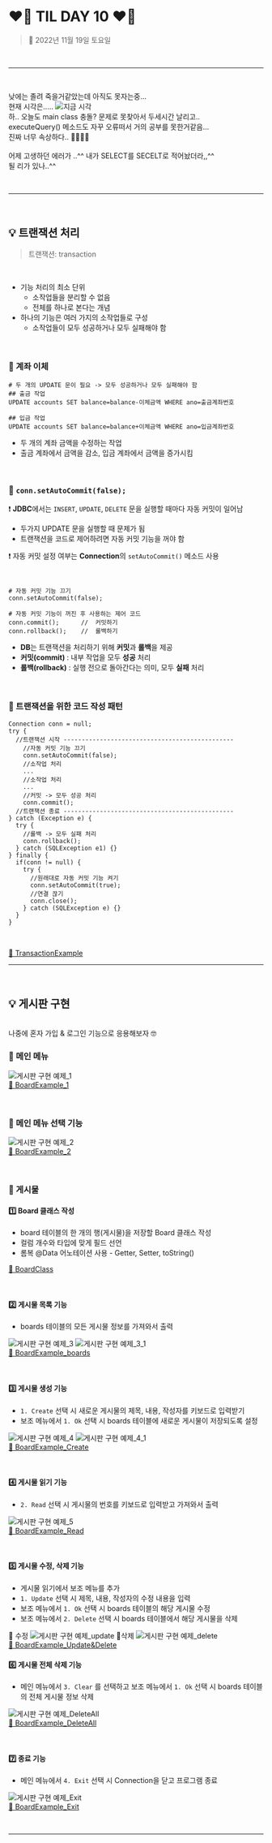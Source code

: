 # ❤️‍🔥 **TIL DAY 10** ❤️‍🔥

> 📆 2022년 11월 19일 토요일

<br>

---

<br>

낮에는 졸려 죽을거같았는데 아직도 못자는중... <br>
현재 시각은..... ![지금 시각](IMAGE/timeNow.png) <br>
하.. 오늘도 main class 충돌? 문제로 못찾아서 두세시간 날리고.. <br>
executeQuery() 메소드도 자꾸 오류떠서 거의 공부를 못한거같음... <br>
진짜 너무 속상하다.. 😶‍🌫️🤯🤬 <br>
<br>
어제 고생하던 에러가 ..^^ 내가 SELECT를 SECELT로 적어놨더라,,^^ <br>
될 리가 있나..^^ <br>

<br>

---

<br>

## 💡 트랜잭션 처리

> 트랜잭션: transaction

<br>

- 기능 처리의 최소 단위
  - 소작업들을 분리할 수 없음
  - 전체를 하나로 본다는 개념
- 하나의 기능은 여러 가지의 소작업들로 구성
  - 소작업들이 모두 성공하거나 모두 실패해야 함

<br>

### 🔖 계좌 이체

    # 두 개의 UPDATE 문이 필요 -> 모두 성공하거나 모두 실패해야 함
    ## 출금 작업
    UPDATE accounts SET balance=balance-이체금액 WHERE ano=출금계좌번호

    ## 입금 작업
    UPDATE accounts SET balance=balance+이체금액 WHERE ano=입금계좌번호

- 두 개의 계좌 금액을 수정하는 작업
- 출금 계좌에서 금액을 감소, 입금 계좌에서 금액을 증가시킴
  
<br>

### 🔖 `conn.setAutoCommit(false);`

❗️ **JDBC**에서는 `INSERT`, `UPDATE`, `DELETE` 문을 실행할 때마다 자동 커밋이 일어남

- 두가지 UPDATE 문을 실행할 때 문제가 됨
- 트랜잭션을 코드로 제어하려면 자동 커밋 기능을 꺼야 함

❗️ 자동 커밋 설정 여부는 **Connection**의 `setAutoCommit()` 메소드 사용

<br>

    # 자동 커밋 기능 끄기
    conn.setAutoCommit(false);

    # 자동 커밋 기능이 꺼진 후 사용하는 제어 코드
    conn.commit();      //  커밋하기
    conn.rollback();    //  롤백하기

- **DB**는 트랜잭션을 처리하기 위해 **커밋**과 **롤백**을 제공
- **커밋(commit)** : 내부 작업을 모두 **성공** 처리
- **롤백(rollback)** : 실행 전으로 돌아간다는 의미, 모두 **실패** 처리

<br>

### 🔖 트랜잭션을 위한 코드 작성 패턴

    Connection conn = null;
    try {
      //트랜잭션 시작 -----------------------------------------------
        //자동 커밋 기능 끄기
        conn.setAutoCommit(false);
        //소작업 처리
        ...
        //소작업 처리
        ...
        //커밋 -> 모두 성공 처리
        conn.commit();
      //트랜잭션 종료 -----------------------------------------------
    } catch (Exception e) {
      try {
        //롤백 -> 모두 실패 처리
        conn.rollback();
      } catch (SQLException e1) {}
    } finally {
      if(conn != null) {
        try {
          //원래대로 자동 커밋 기능 켜기
          conn.setAutoCommit(true);
          //연결 끊기
          conn.close();
        } catch (SQLException e) {}
      }
    }

<br>

[🔗 TransactionExample](https://github.com/NOSTALJIAN/JAVA/blob/6d83d23ae71c700f4a554b8fe1d871d9cb1967ff/Jian/jdbc/day02/Ex01_Transaction.java)

---

<br>

## 💡 게시판 구현

<br>
나중에 혼자 가입 & 로그인 기능으로 응용해보자 🤓
<br>

### 📍 메인 메뉴

![게시판 구현 예제_1](IMAGE/게시판구현예제_1.png)
<br>
[🔗 BoardExample_1](https://github.com/NOSTALJIAN/JAVA/blob/25cfb773a01c0d7f9ef99bc0f2a772d7941537c1/Jian/jdbc/day02/Ex02_BoardExample_1.java)

<br>

### 📍 메인 메뉴 선택 기능

![게시판 구현 예제_2](IMAGE/게시판구현예제_2.png)
<br>
[🔗 BoardExample_2](https://github.com/NOSTALJIAN/JAVA/blob/e2bd4d06c5686e639dc5fa6a40b78b90b4b2bf0a/Jian/jdbc/day02/Ex02_BoardExample_2.java)

<br>

### 📍 게시물

#### 1️⃣ Board 클래스 작성

- board 테이블의 한 개의 행(게시물)을 저장할 Board 클래스 작성
- 컬럼 개수와 타입에 맞게 필드 선언
- 롬복 @Data 어노테이션 사용 - Getter, Setter, toString()

[🔗 BoardClass](https://github.com/NOSTALJIAN/JAVA/blob/f0f527d3c40810fa3a90e1a0fd37df0a2a3d8b79/Jian/jdbc/day02/Ex02_Board.java)

<br>

#### 2️⃣ 게시물 목록 기능

- boards 테이블의 모든 게시물 정보를 가져와서 출력

![게시판 구현 예제_3](IMAGE/게시판구현예제_3.png)
![게시판 구현 예제_3_1](IMAGE/게시판구현예제_3_1.png)
<br>
[🔗 BoardExample_boards](https://github.com/NOSTALJIAN/JAVA/blob/f0f527d3c40810fa3a90e1a0fd37df0a2a3d8b79/Jian/jdbc/day02/Ex02_BoardExample_3.java)

<br>

#### 3️⃣ 게시물 생성 기능

- `1. Create` 선택 시 새로운 게시물의 제목, 내용, 작성자를 키보드로 입력받기
- 보조 메뉴에서 `1. Ok` 선택 시 boards 테이블에 새로운 게시물이 저장되도록 설정

![게시판 구현 예제_4](IMAGE/게시판구현예제4.png)
![게시판 구현 예제_4_1](IMAGE/게시판구현예제4_1.png)
<br>
[🔗 BoardExample_Create](https://github.com/NOSTALJIAN/JAVA/blob/12535bad54588c57b9b01cd0b494dab88daba3bf/Jian/jdbc/day02/Ex02_BoardExample_4.java)

<br>

#### 4️⃣ 게시물 읽기 기능

- `2. Read` 선택 시 게시물의 번호를 키보드로 입력받고 가져와서 출력

![게시판 구현 예제_5](IMAGE/게시판구현예제5.png)
<br>
[🔗 BoardExample_Read](https://github.com/NOSTALJIAN/JAVA/blob/d0deec6271c7fba3eee5dfb6e1100099f0cc14e3/Jian/jdbc/day02/Ex02_BoardExample_5.java)

<br>

#### 5️⃣ 게시물 수정, 삭제 기능

- 게시물 읽기에서 보조 메뉴를 추가
- `1. Update` 선택 시 제목, 내용, 작성자의 수정 내용을 입력
- 보조 메뉴에서 `1. Ok` 선택 시 boards 테이블의 해당 게시물 수정
- 보조 메뉴에서 `2. Delete` 선택 시 boards 테이블에서 해당 게시물을 삭제

🔖 수정
![게시판 구현 예제_update](IMAGE/게시판구현예제_수정.png)
🔖삭제
![게시판 구현 예제_delete](IMAGE/게시판구현예제_삭제.png)
<br>
[🔗 BoardExample_Update&Delete](https://github.com/NOSTALJIAN/JAVA/blob/037bf5376e657d21cb6d835bc977a28b32bc87e3/Jian/jdbc/day02/Ex02_BoardExample_6.java)
<br>

#### 6️⃣ 게시물 전체 삭제 기능

- 메인 메뉴에서 `3. Clear` 를 선택하고 보조 메뉴에서 `1. Ok` 선택 시 boards 테이블의 전체 게시물 정보 삭제

![게시판 구현 예제_DeleteAll](IMAGE/게시판구현예제_전체삭제.png)
<br>
[🔗 BoardExample_DeleteAll](https://github.com/NOSTALJIAN/JAVA/blob/2c835423bf0289793fff50347c6b537d025846bb/Jian/jdbc/day02/Ex02_BoardExample_7.java)

<br>

#### 7️⃣ 종료 기능

- 메인 메뉴에서 `4. Exit` 선택 시 Connection을 닫고 프로그램 종료

![게시판 구현 예제_Exit](IMAGE/게시판구현예제_종료.png)
<br>
[🔗 BoardExample_Exit](https://github.com/NOSTALJIAN/JAVA/blob/7d27c3d74f1fb090849fe53a31cdf47045f53c50/Jian/jdbc/day02/Ex02_BoardExample_8.java)

<br>

---

<br>

<!--END-->